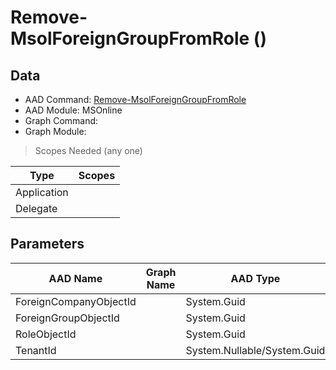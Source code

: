 # Remove-MsolForeignGroupFromRole ()

## Data

+ AAD Command: [Remove-MsolForeignGroupFromRole](https://docs.microsoft.com/en-us/powershell/module/MSOnline/Remove-MsolForeignGroupFromRole)
+ AAD Module: MSOnline
+ Graph Command: [](https://docs.microsoft.com/en-us/powershell/module//)
+ Graph Module: 

> Scopes Needed (any one)

|Type|Scopes|
|---|---|
|Application||
|Delegate||

## Parameters

|AAD Name|Graph Name|AAD Type|Graph Type|Infos|
|---|---|---|---|---|
|ForeignCompanyObjectId||System.Guid|||
|ForeignGroupObjectId||System.Guid|||
|RoleObjectId||System.Guid|||
|TenantId||System.Nullable/System.Guid|||

